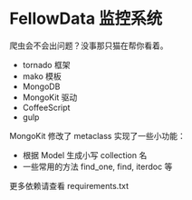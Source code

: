 FellowData 监控系统
===================

爬虫会不会出问题？没事那只猫在帮你看着。

* tornado 框架
* mako 模板
* MongoDB
* MongoKit 驱动
* CoffeeScript
* gulp


MongoKit 修改了 metaclass 实现了一些小功能：

* 根据 Model 生成小写 collection 名
* 一些常用的方法 find_one, find, iterdoc 等

更多依赖请查看 requirements.txt

